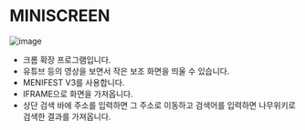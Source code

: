 # MINISCREEN

![image](https://github.com/user-attachments/assets/c8b0f21b-3007-447e-a0d8-c9742beb7671)

- 크롬 확장 프로그램입니다.
- 유튜브 등의 영상을 보면서 작은 보조 화면을 띄울 수 있습니다.
- MENIFEST V3를 사용합니다.
- IFRAME으로 화면을 가져옵니다.
- 상단 검색 바에 주소를 입력하면 그 주소로 이동하고 검색어를 입력하면 나무위키로 검색한 결과를 가져옵니다.
